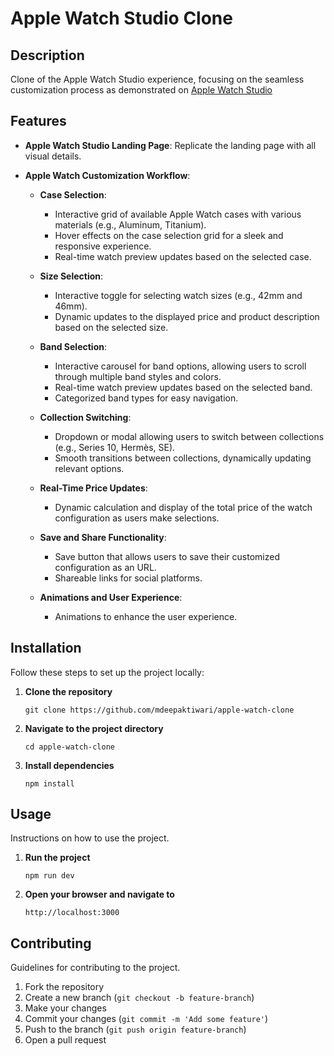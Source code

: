 # Apple Watch Studio Clone

## Description

Clone of the Apple Watch Studio experience, focusing on the seamless customization process as demonstrated on [Apple Watch Studio](https://www.apple.com/shop/studio/apple-watch)

## Features

- **Apple Watch Studio Landing Page**: Replicate the landing page with all visual details.
- **Apple Watch Customization Workflow**:

  - **Case Selection**:

    - Interactive grid of available Apple Watch cases with various materials (e.g., Aluminum, Titanium).
    - Hover effects on the case selection grid for a sleek and responsive experience.
    - Real-time watch preview updates based on the selected case.

  - **Size Selection**:

    - Interactive toggle for selecting watch sizes (e.g., 42mm and 46mm).
    - Dynamic updates to the displayed price and product description based on the selected size.

  - **Band Selection**:

    - Interactive carousel for band options, allowing users to scroll through multiple band styles and colors.
    - Real-time watch preview updates based on the selected band.
    - Categorized band types for easy navigation.

  - **Collection Switching**:

    - Dropdown or modal allowing users to switch between collections (e.g., Series 10, Hermès, SE).
    - Smooth transitions between collections, dynamically updating relevant options.

  - **Real-Time Price Updates**:

    - Dynamic calculation and display of the total price of the watch configuration as users make selections.

  - **Save and Share Functionality**:

    - Save button that allows users to save their customized configuration as an URL.
    - Shareable links for social platforms.

  - **Animations and User Experience**:
    - Animations to enhance the user experience.

## Installation

Follow these steps to set up the project locally:

1. **Clone the repository**

   ```
   git clone https://github.com/mdeepaktiwari/apple-watch-clone
   ```

2. **Navigate to the project directory**

   ```
   cd apple-watch-clone
   ```

3. **Install dependencies**
   ```
   npm install
   ```

## Usage

Instructions on how to use the project.

1. **Run the project**

   ```
   npm run dev
   ```

2. **Open your browser and navigate to**
   ```
   http://localhost:3000
   ```

## Contributing

Guidelines for contributing to the project.

1. Fork the repository
2. Create a new branch (`git checkout -b feature-branch`)
3. Make your changes
4. Commit your changes (`git commit -m 'Add some feature'`)
5. Push to the branch (`git push origin feature-branch`)
6. Open a pull request

